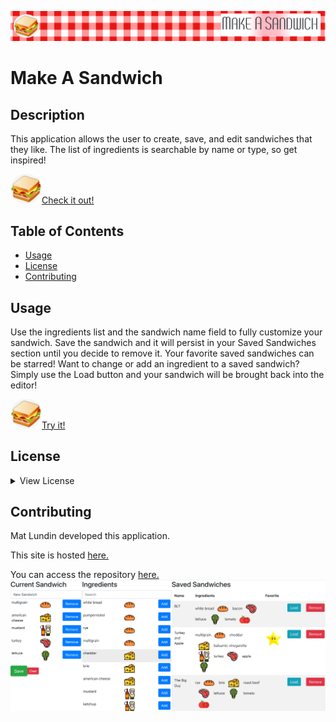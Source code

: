 ![header](public/images/readme/header.png)
# Make A Sandwich

## Description
  This application allows the user to create, save, and edit sandwiches that they like. The list of ingredients is searchable by name or type, so get inspired!

  [<img src="./public/images/sandwich.png" width="50" style="border-radius:27px">Check it out!](https://mat-lundin.github.io/makeasandwich/)

## Table of Contents
- [Usage](#usage)
- [License](#license)
- [Contributing](#contributing)


## Usage
Use the ingredients list and the sandwich name field to fully customize your sandwich. Save the sandwich and it will persist in your Saved Sandwiches section until you decide to remove it. Your favorite saved sandwiches can be starred! Want to change or add an ingredient to a saved sandwich? Simply use the Load button and your sandwich will be brought back into the editor!

[<img src="./public/images/sandwich.png" width="50" style="border-radius:27px">Try it!](https://mat-lundin.github.io/makeasandwich/)

## License
<details>
<summary>View License</summary>

  [![License: MIT](https://img.shields.io/badge/License-MIT-yellow.svg)](https://opensource.org/licenses/MIT)

Copyright 2021 Mathew Lundin

Permission is hereby granted, free of charge, to any person obtaining a copy of this software and associated documentation files (the "Software"), to deal in the Software without restriction, including without limitation the rights to use, copy, modify, merge, publish, distribute, sublicense, and/or sell copies of the Software, and to permit persons to whom the Software is furnished to do so, subject to the following conditions:

The above copyright notice and this permission notice shall be included in all copies or substantial portions of the Software.

THE SOFTWARE IS PROVIDED "AS IS", WITHOUT WARRANTY OF ANY KIND, EXPRESS OR IMPLIED, INCLUDING BUT NOT LIMITED TO THE WARRANTIES OF MERCHANTABILITY, FITNESS FOR A PARTICULAR PURPOSE AND NONINFRINGEMENT. IN NO EVENT SHALL THE AUTHORS OR COPYRIGHT HOLDERS BE LIABLE FOR ANY CLAIM, DAMAGES OR OTHER LIABILITY, WHETHER IN AN ACTION OF CONTRACT, TORT OR OTHERWISE, ARISING FROM, OUT OF OR IN CONNECTION WITH THE SOFTWARE OR THE USE OR OTHER DEALINGS IN THE SOFTWARE.

  [MIT License](https://opensource.org/licenses/MIT)

</details>

## Contributing
Mat Lundin developed this application.

This site is hosted [here.](https://mat-lundin.github.io/makeasandwich/)

You can access the repository [here.](https://github.com/mat-lundin/makeasandwich)
 [<img src="./public/images/MakeASandwich.png" style="on-hover">](https://mat-lundin.github.io/makeasandwich/)
